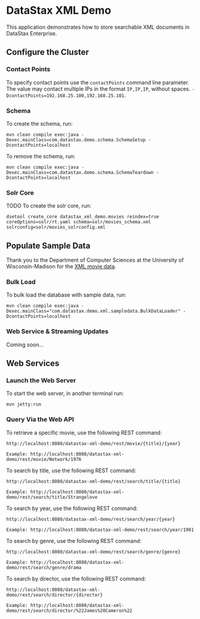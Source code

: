 # DataStax XML Demo

This application demonstrates how to store searchable XML documents in DataStax Enterprise.

## Configure the Cluster

### Contact Points

To specify contact points use the `contactPoints` command line parameter. The value may contact multiple IPs in the format `IP,IP,IP`, without spaces. `-DcontactPoints=192.168.25.100,192.168.25.101`.

### Schema

To create the schema, run:

	mvn clean compile exec:java -Dexec.mainClass=com.datastax.demo.schema.SchemaSetup -DcontactPoints=localhost
	
To remove the schema, run:

	mvn clean compile exec:java -Dexec.mainClass=com.datastax.demo.schema.SchemaTeardown -DcontactPoints=localhost

### Solr Core

TODO To create the solr core, run:

	dsetool create_core datastax_xml_demo.movies reindex=true coreOptions=solr/rt.yaml schema=solr/movies_schema.xml solrconfig=solr/movies_solrconfig.xml

## Populate Sample Data

Thank you to the Department of Computer Sciences at the University of Wisconsin-Madison for the [XML movie data][niagara].

### Bulk Load

To bulk load the database with sample data, run:

	mvn clean compile exec:java -Dexec.mainClass="com.datastax.demo.xml.sampledata.BulkDataLoader" -DcontactPoints=localhost

### Web Service & Streaming Updates

Coming soon...

## Web Services

### Launch the Web Server

To start the web server, in another terminal run:

	mvn jetty:run

### Query Via the Web API

To retrieve a specific movie, use the following REST command:

	http://localhost:8080/datastax-xml-demo/rest/movie/{title}/{year}
	
	Example: http://localhost:8080/datastax-xml-demo/rest/movie/Network/1976

To search by title, use the following REST command:

	http://localhost:8080/datastax-xml-demo/rest/search/title/{title}
	
	Example: http://localhost:8080/datastax-xml-demo/rest/search/title/Strangelove

To search by year, use the following REST command:

	http://localhost:8080/datastax-xml-demo/rest/search/year/{year}
	
	Example: http://localhost:8080/datastax-xml-demo/rest/search/year/1981
	
To search by genre, use the following REST command:

	http://localhost:8080/datastax-xml-demo/rest/search/genre/{genre}
	
	Example: http://localhost:8080/datastax-xml-demo/rest/search/genre/drama
	
To search by director, use the following REST command:

	http://localhost:8080/datastax-xml-demo/rest/search/director/{director}
	
	Example: http://localhost:8080/datastax-xml-demo/rest/search/director/%22James%20Cameron%22
	
[niagara]: http://research.cs.wisc.edu/niagara/data.html "Niagara XML movie data"

